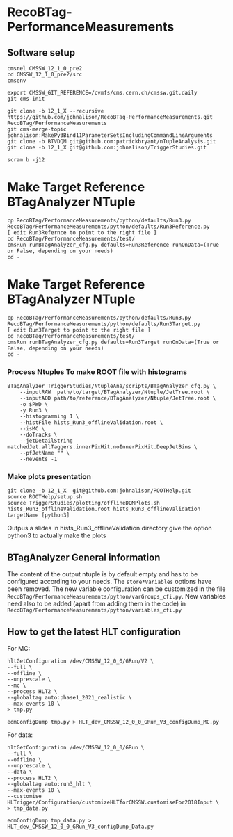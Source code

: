 # RecoBTag-PerformanceMeasurements

## Software setup

```
cmsrel CMSSW_12_1_0_pre2
cd CMSSW_12_1_0_pre2/src
cmsenv

export CMSSW_GIT_REFERENCE=/cvmfs/cms.cern.ch/cmssw.git.daily
git cms-init

git clone -b 12_1_X --recursive https://github.com/johnalison/RecoBTag-PerformanceMeasurements.git RecoBTag/PerformanceMeasurements
git cms-merge-topic johnalison:MakePy3Bind11ParameterSetsIncludingCommandLineArguments
git clone -b BTVDQM git@github.com:patrickbryant/nTupleAnalysis.git
git clone -b 12_1_X git@github.com:johnalison/TriggerStudies.git

scram b -j12

```


# Make Target Reference BTagAnalyzer NTuple
```
cp RecoBTag/PerformanceMeasurements/python/defaults/Run3.py RecoBTag/PerformanceMeasurements/python/defaults/Run3Reference.py 
[ edit Run3Refernce to point to the right file ]
cd RecoBTag/PerformanceMeasurements/test/
cmsRun runBTagAnalyzer_cfg.py defaults=Run3Reference runOnData=(True or False, depending on your needs) 
cd -
```

# Make Target Reference BTagAnalyzer NTuple
```
cp RecoBTag/PerformanceMeasurements/python/defaults/Run3.py RecoBTag/PerformanceMeasurements/python/defaults/Run3Target.py 
[ edit Run3Target to point to the right file ]
cd RecoBTag/PerformanceMeasurements/test/
cmsRun runBTagAnalyzer_cfg.py defaults=Run3Target runOnData=(True or False, depending on your needs) 
cd -
```

### Process Ntuples To make ROOT file with histograms

```
BTagAnalyzer TriggerStudies/NtupleAna/scripts/BTagAnalyzer_cfg.py \
    --inputRAW  path/to/target/BTagAnalyzer/Ntuple/JetTree.root \
    --inputAOD path/to/reference/BTagAnalyzer/Ntuple/JetTree.root \
    -o $PWD \
    -y Run3 \
    --histogramming 1 \
    --histFile hists_Run3_offlineValidation.root \
    --isMC \
    --doTracks \
    --jetDetailString matchedJet.allTaggers.innerPixHit.noInnerPixHit.DeepJetBins \
    --pfJetName "" \ 
    --nevents -1
```



### Make plots presentation
``` 
git clone -b 12_1_X  git@github.com:johnalison/ROOTHelp.git
source ROOTHelp/setup.sh
source TriggerStudies/plotting/offlineDQMPlots.sh hists_Run3_offlineValidation.root hists_Run3_offlineValidation targetName [python3] 
```
Outpus a slides in hists_Run3_offlineValidation directory
give the option python3 to actually make the plots 



## BTagAnalyzer General information

The content of the output ntuple is by default empty and has to be configured according to your needs. The ```store*Variables``` options have been removed.
The new variable configuration can be customized in the file ```RecoBTag/PerformanceMeasurements/python/varGroups_cfi.py```.
New variables need also to be added (apart from adding them in the code) in ```RecoBTag/PerformanceMeasurements/python/variables_cfi.py```


## How to get the latest HLT configuration
For MC:
```
hltGetConfiguration /dev/CMSSW_12_0_0/GRun/V2 \
--full \
--offline \
--unprescale \
--mc \
--process HLT2 \
--globaltag auto:phase1_2021_realistic \
--max-events 10 \
> tmp.py
```
```
edmConfigDump tmp.py > HLT_dev_CMSSW_12_0_0_GRun_V3_configDump_MC.py
```
For data:
```
hltGetConfiguration /dev/CMSSW_12_0_0/GRun \
--full \
--offline \
--unprescale \
--data \
--process HLT2 \
--globaltag auto:run3_hlt \
--max-events 10 \
--customise HLTrigger/Configuration/customizeHLTforCMSSW.customiseFor2018Input \
> tmp_data.py
```
```
edmConfigDump tmp_data.py > HLT_dev_CMSSW_12_0_0_GRun_V3_configDump_Data.py
```
